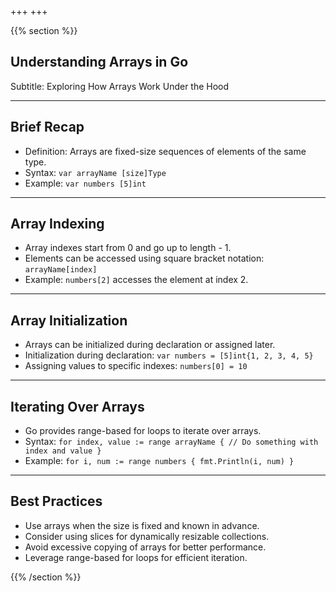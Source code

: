 +++
+++

{{% section %}}

## Understanding Arrays in Go
Subtitle: Exploring How Arrays Work Under the Hood

---
## Brief Recap
- Definition: Arrays are fixed-size sequences of elements of the same type.
- Syntax: `var arrayName [size]Type`
- Example: `var numbers [5]int`

---
## Array Indexing
- Array indexes start from 0 and go up to length - 1.
- Elements can be accessed using square bracket notation: `arrayName[index]`
- Example: `numbers[2]` accesses the element at index 2.

---
## Array Initialization
- Arrays can be initialized during declaration or assigned later.
- Initialization during declaration: `var numbers = [5]int{1, 2, 3, 4, 5}`
- Assigning values to specific indexes: `numbers[0] = 10`

---
## Iterating Over Arrays
- Go provides range-based for loops to iterate over arrays.
- Syntax: `for index, value := range arrayName { // Do something with index and value }`
- Example: `for i, num := range numbers { fmt.Println(i, num) }`

---
## Best Practices
- Use arrays when the size is fixed and known in advance.
- Consider using slices for dynamically resizable collections.
- Avoid excessive copying of arrays for better performance.
- Leverage range-based for loops for efficient iteration.


{{% /section %}}